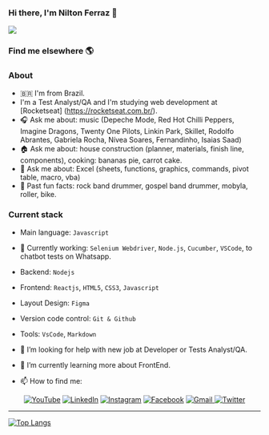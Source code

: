 ### Hi there, I'm Nilton Ferraz 👋
![](https://komarev.com/ghpvc/?username=NiltonFerraz&color=brightgreen)

### Find me elsewhere 🌎

### About
- 🇧🇷  I'm from Brazil.
- I'm a Test Analyst/QA and I'm studying web development at [Rocketseat] (https://rocketseat.com.br/).
- 🎧 Ask me about: music (Depeche Mode, Red Hot Chilli Peppers, Imagine Dragons, Twenty One Pilots, Linkin Park, Skillet, Rodolfo Abrantes, Gabriela Rocha, Nívea Soares, Fernandinho, Isaias Saad) 
- 🏠 Ask me about: house construction (planner, materials, finish line, components), cooking: bananas pie, carrot cake.
- 🏢 Ask me about: Excel (sheets, functions, graphics, commands, pivot table, macro, vba)
- 🥁 Past fun facts: rock band drummer, gospel band drummer, mobyla, roller, bike.

### Current stack
- Main language: `Javascript`
- 🔭 Currently working:  `Selenium Webdriver`, `Node.js`, `Cucumber`, `VSCode`, to chatbot tests on Whatsapp.
- Backend: `Nodejs`
- Frontend: `Reactjs`, `HTML5`, `CSS3`, `Javascript`
- Layout Design: `Figma`
- Version code control: `Git & Github`
- Tools: `VsCode`, `Markdown`
- 🤔 I’m looking for help with new job at Developer or Tests Analyst/QA.
- 🌱 I’m currently learning more about FrontEnd.


- 📫 How to find me: 

<p align="center">
  <a href="https://www.youtube.com/channel/UCjW59Dpct0AFXlc1wRf5Mwg">
    <img alt="YouTube" src="https://img.shields.io/badge/YouTube-FF0000?logo=youtube&logoColor=write" /><a/>
   <a href="https://www.linkedin.com/in/niltonferraz/">
    <img alt="LinkedIn" src="https://img.shields.io/badge/LinkedIn-0077B5?logo=linkedin&logoColor=white" /><a/>
  <a href="https://www.instagram.com/niltonferraz/">  
    <img alt="Instagram" src="https://img.shields.io/badge/Instagram-E4405F?logo=instagram&logoColor=white" /><a/>
  <a href="https://www.facebook.com/nilton.ferraz.1/">
    <img alt="Facebook" src="https://img.shields.io/badge/Facebook-1877F2?logo=facebook&logoColor=white" /><a/>
  <a href="mailto:nilferraz@gmail.com">
    <img alt="Gmail" src="https://img.shields.io/badge/Gmail%20nilferraz@gmail.com-D14836?logo=gmail&logoColor=white&link=mailto:nilferraz@gmail.com" />
	<a href="https://twitter.com/nilferraz">
      <img alt="Twitter" src="https://img.shields.io/twitter/follow/niltonferraz?label=Follow%20%40niltonferraz&logo=Twitter&style=flat"></a>
</p>
    
  
__________________________________
[![Top Langs](https://github-readme-stats.vercel.app/api/top-langs/?username=NiltonFerraz)](https://github.com/NiltonFerraz/github-readme-stats)
